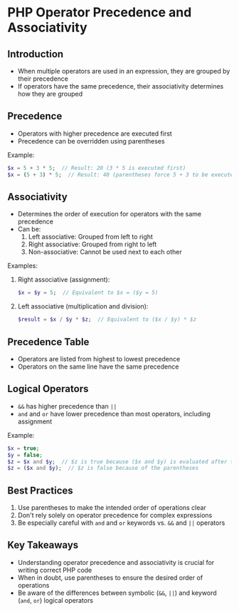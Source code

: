 # PHP Operator Precedence and Associativity

## Introduction
- When multiple operators are used in an expression, they are grouped by their precedence
- If operators have the same precedence, their associativity determines how they are grouped

## Precedence
- Operators with higher precedence are executed first
- Precedence can be overridden using parentheses

Example:
```php
$x = 5 + 3 * 5;  // Result: 20 (3 * 5 is executed first)
$x = (5 + 3) * 5;  // Result: 40 (parentheses force 5 + 3 to be executed first)
```

## Associativity
- Determines the order of execution for operators with the same precedence
- Can be:
  1. Left associative: Grouped from left to right
  2. Right associative: Grouped from right to left
  3. Non-associative: Cannot be used next to each other

Examples:
1. Right associative (assignment):
   ```php
   $x = $y = 5;  // Equivalent to $x = ($y = 5)
   ```

2. Left associative (multiplication and division):
   ```php
   $result = $x / $y * $z;  // Equivalent to ($x / $y) * $z
   ```

## Precedence Table
- Operators are listed from highest to lowest precedence
- Operators on the same line have the same precedence

## Logical Operators
- `&&` has higher precedence than `||`
- `and` and `or` have lower precedence than most operators, including assignment

Example:
```php
$x = true;
$y = false;
$z = $x and $y;  // $z is true because ($x and $y) is evaluated after the assignment
$z = ($x and $y);  // $z is false because of the parentheses
```

## Best Practices
1. Use parentheses to make the intended order of operations clear
2. Don't rely solely on operator precedence for complex expressions
3. Be especially careful with `and` and `or` keywords vs. `&&` and `||` operators

## Key Takeaways
- Understanding operator precedence and associativity is crucial for writing correct PHP code
- When in doubt, use parentheses to ensure the desired order of operations
- Be aware of the differences between symbolic (`&&`, `||`) and keyword (`and`, `or`) logical operators

